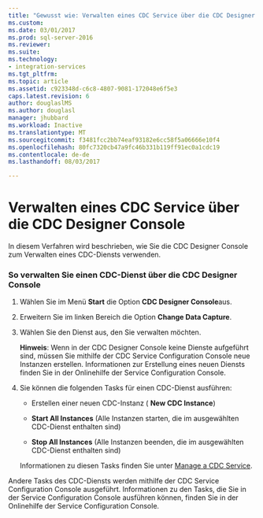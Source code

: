 ```yaml
---
title: "Gewusst wie: Verwalten eines CDC Service über die CDC Designer Console | Microsoft Docs"
ms.custom: 
ms.date: 03/01/2017
ms.prod: sql-server-2016
ms.reviewer: 
ms.suite: 
ms.technology:
- integration-services
ms.tgt_pltfrm: 
ms.topic: article
ms.assetid: c923348d-c6c8-4807-9081-172048e6f5e3
caps.latest.revision: 6
author: douglaslMS
ms.author: douglasl
manager: jhubbard
ms.workload: Inactive
ms.translationtype: MT
ms.sourcegitcommit: f3481fcc2bb74eaf93182e6cc58f5a06666e10f4
ms.openlocfilehash: 80fc7320cb47a9fc46b331b119ff91ec0a1cdc19
ms.contentlocale: de-de
ms.lasthandoff: 08/03/2017

---
```

# <a name="how-to-manage-a-cdc-service-from-the-cdc-designer-console"></a>Verwalten eines CDC Service über die CDC Designer Console
  In diesem Verfahren wird beschrieben, wie Sie die CDC Designer Console zum Verwalten eines CDC-Diensts verwenden.  
  
### <a name="to-manage-a-cdc-service-from-the-cdc-designer-console"></a>So verwalten Sie einen CDC-Dienst über die CDC Designer Console  
  
1.  Wählen Sie im Menü **Start** die Option **CDC Designer Console**aus.  
  
2.  Erweitern Sie im linken Bereich die Option **Change Data Capture**.  
  
3.  Wählen Sie den Dienst aus, den Sie verwalten möchten.  
  
     **Hinweis**: Wenn in der CDC Designer Console keine Dienste aufgeführt sind, müssen Sie mithilfe der CDC Service Configuration Console neue Instanzen erstellen. Informationen zur Erstellung eines neuen Diensts finden Sie in der Onlinehilfe der Service Configuration Console.  
  
4.  Sie können die folgenden Tasks für einen CDC-Dienst ausführen:  
  
    -   Erstellen einer neuen CDC-Instanz ( **New CDC Instance**)  
  
    -   **Start All Instances** (Alle Instanzen starten, die im ausgewählten CDC-Dienst enthalten sind)  
  
    -   **Stop All Instances** (Alle Instanzen beenden, die im ausgewählten CDC-Dienst enthalten sind)  
  
     Informationen zu diesen Tasks finden Sie unter [Manage a CDC Service](../../integration-services/change-data-capture/manage-a-cdc-service.md).  
  
 Andere Tasks des CDC-Diensts werden mithilfe der CDC Service Configuration Console ausgeführt. Informationen zu den Tasks, die Sie in der Service Configuration Console ausführen können, finden Sie in der Onlinehilfe der Service Configuration Console.  
  
  

